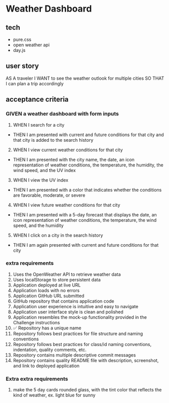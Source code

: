 # Weather Dashboard

## tech
- pure.css
- open weather api
- day.js

## user story

AS A traveler
I WANT to see the weather outlook for multiple cities
SO THAT I can plan a trip accordingly

## acceptance criteria

### GIVEN a weather dashboard with form inputs
1. WHEN I search for a city
- THEN I am presented with current and future conditions for that city and that city is added to the search history
2. WHEN I view current weather conditions for that city
- THEN I am presented with the city name, the date, an icon representation of weather conditions, the temperature, the humidity, the wind speed, and the UV index
3. WHEN I view the UV index
- THEN I am presented with a color that indicates whether the conditions are favorable, moderate, or severe
4. WHEN I view future weather conditions for that city
- THEN I am presented with a 5-day forecast that displays the date, an icon representation of weather conditions, the temperature, the wind speed, and the humidity
5. WHEN I click on a city in the search history
- THEN I am again presented with current and future conditions for that city

### extra requirements

1. Uses the OpenWeather API to retrieve weather data
1. Uses localStorage to store persistent data
1. Application deployed at live URL
1. Application loads with no errors
1. Application GitHub URL submitted
1. GitHub repository that contains application code
1. Application user experience is intuitive and easy to navigate
1. Application user interface style is clean and polished
1. Application resembles the mock-up functionality provided in the Challenge instructions
1. ✅ Repository has a unique name
1. Repository follows best practices for file structure and naming conventions
1. Repository follows best practices for class/id naming conventions, indentation, quality comments, etc.
1. Repository contains multiple descriptive commit messages
1. Repository contains quality README file with description, screenshot, and link to deployed application

### Extra extra requirements

1. make the 5 day cards rounded glass, with the tint color that reflects the kind of weather, ex. light blue for sunny